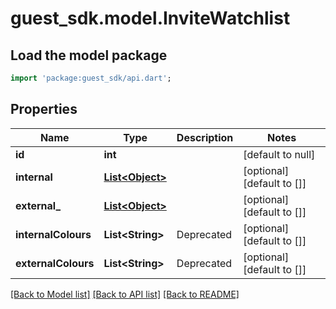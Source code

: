 # guest_sdk.model.InviteWatchlist

## Load the model package
```dart
import 'package:guest_sdk/api.dart';
```

## Properties
Name | Type | Description | Notes
------------ | ------------- | ------------- | -------------
**id** | **int** |  | [default to null]
**internal** | [**List&lt;Object&gt;**](Object.md) |  | [optional] [default to []]
**external_** | [**List&lt;Object&gt;**](Object.md) |  | [optional] [default to []]
**internalColours** | **List&lt;String&gt;** | Deprecated | [optional] [default to []]
**externalColours** | **List&lt;String&gt;** | Deprecated | [optional] [default to []]

[[Back to Model list]](../README.md#documentation-for-models) [[Back to API list]](../README.md#documentation-for-api-endpoints) [[Back to README]](../README.md)


